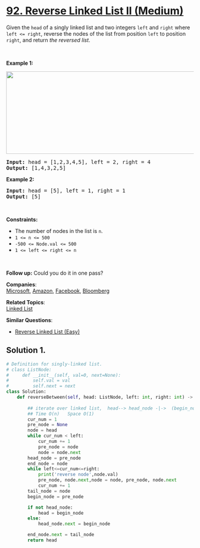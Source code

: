 # [92. Reverse Linked List II (Medium)](https://leetcode.com/problems/reverse-linked-list-ii/)

<p>Given the <code>head</code> of a singly linked list and two integers <code>left</code> and <code>right</code> where <code>left &lt;= right</code>, reverse the nodes of the list from position <code>left</code> to position <code>right</code>, and return <em>the reversed list</em>.</p>

<p>&nbsp;</p>
<p><strong>Example 1:</strong></p>
<img alt="" src="https://assets.leetcode.com/uploads/2021/02/19/rev2ex2.jpg" style="width: 542px; height: 222px;">
<pre><strong>Input:</strong> head = [1,2,3,4,5], left = 2, right = 4
<strong>Output:</strong> [1,4,3,2,5]
</pre>

<p><strong>Example 2:</strong></p>

<pre><strong>Input:</strong> head = [5], left = 1, right = 1
<strong>Output:</strong> [5]
</pre>

<p>&nbsp;</p>
<p><strong>Constraints:</strong></p>

<ul>
	<li>The number of nodes in the list is <code>n</code>.</li>
	<li><code>1 &lt;= n &lt;= 500</code></li>
	<li><code>-500 &lt;= Node.val &lt;= 500</code></li>
	<li><code>1 &lt;= left &lt;= right &lt;= n</code></li>
</ul>

<p>&nbsp;</p>
<strong>Follow up:</strong> Could you do it in one pass?

**Companies**:  
[Microsoft](https://leetcode.com/company/microsoft), [Amazon](https://leetcode.com/company/amazon), [Facebook](https://leetcode.com/company/facebook), [Bloomberg](https://leetcode.com/company/bloomberg)

**Related Topics**:  
[Linked List](https://leetcode.com/tag/linked-list/)

**Similar Questions**:
* [Reverse Linked List (Easy)](https://leetcode.com/problems/reverse-linked-list/)

## Solution 1.

```python
# Definition for singly-linked list.
# class ListNode:
#     def __init__(self, val=0, next=None):
#         self.val = val
#         self.next = next
class Solution:
    def reverseBetween(self, head: ListNode, left: int, right: int) -> ListNode:
        
        ## iterate over linked list,  head--> head_node -|->  (begin_node ------> end_node)   -|-> tail_node --->
        ## Time O(n)   Space O(1)
        cur_num = 1
        pre_node = None
        node = head
        while cur_num < left:
            cur_num += 1
            pre_node = node
            node = node.next
        head_node = pre_node
        end_node = node
        while left<=cur_num<=right:
            print('reverse node',node.val)
            pre_node, node.next,node = node, pre_node, node.next
            cur_num += 1
        tail_node = node
        begin_node = pre_node

        if not head_node:
            head = begin_node
        else:
            head_node.next = begin_node

        end_node.next = tail_node
        return head
```